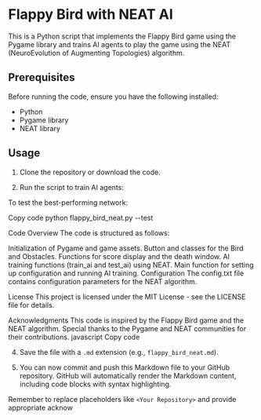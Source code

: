 # Flappy Bird with NEAT AI

This is a Python script that implements the Flappy Bird game using the Pygame library and trains AI agents to play the game using the NEAT (NeuroEvolution of Augmenting Topologies) algorithm.

## Prerequisites

Before running the code, ensure you have the following installed:

- Python
- Pygame library
- NEAT library

## Usage

1. Clone the repository or download the code.

2. Run the script to train AI agents:

To test the best-performing network:

Copy code
python flappy_bird_neat.py --test

Code Overview
The code is structured as follows:

Initialization of Pygame and game assets.
Button and classes for the Bird and Obstacles.
Functions for score display and the death window.
AI training functions (train_ai and test_ai) using NEAT.
Main function for setting up configuration and running AI training.
Configuration
The config.txt file contains configuration parameters for the NEAT algorithm.

License
This project is licensed under the MIT License - see the LICENSE file for details.

Acknowledgments
This code is inspired by the Flappy Bird game and the NEAT algorithm.
Special thanks to the Pygame and NEAT communities for their contributions.
javascript
Copy code

4. Save the file with a `.md` extension (e.g., `flappy_bird_neat.md`).

5. You can now commit and push this Markdown file to your GitHub repository. GitHub will automatically render the Markdown content, including code blocks with syntax highlighting.

Remember to replace placeholders like `<Your Repository>` and provide appropriate acknow
